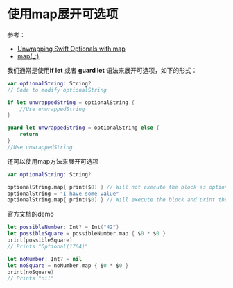 # 使用map展开可选项

参考：

+ [Unwrapping Swift Optionals with map](https://medium.com/@rohanbhale/unwrapping-swift-optionals-with-map-2248789e4b8f)
+ [map(_:)](https://developer.apple.com/documentation/swift/optional/1539476-map)

我们通常是使用**if let** 或者 **guard let** 语法来展开可选项，如下的形式：

```swift
var optionalString: String?
// Code to modify optionalString

if let unwrappedString = optionalString {
    //Use unwrappedString
}

guard let unwrappedString = optionalString else {
    return
}
//Use unwrappedString
```

还可以使用map方法来展开可选项

```swift
var optionalString: String?

optionalString.map{ print($0) } // Will not execute the block as optionalString has none value
optionalString = "I have some value"
optionalString.map{ print($0) } // Will execute the block and print the string "I have some value"

```

官方文档的demo

```swift
let possibleNumber: Int? = Int("42")
let possibleSquare = possibleNumber.map { $0 * $0 }
print(possibleSquare)
// Prints "Optional(1764)"

let noNumber: Int? = nil
let noSquare = noNumber.map { $0 * $0 }
print(noSquare)
// Prints "nil"
```

